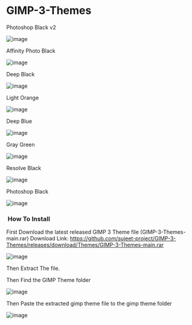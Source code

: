 # GIMP-3-Themes

Photoshop Black v2

![image](https://user-images.githubusercontent.com/100540808/159771612-b2fa84e8-0f4b-4ebb-b303-2c86a499089d.png)

Affinity Photo Black

![image](https://user-images.githubusercontent.com/100540808/159771860-969cffb8-d09d-4f25-b8e6-6c165405f1b0.png)



Deep Black

![image](https://user-images.githubusercontent.com/100540808/155973246-6dd89aa0-983d-45d4-87de-ed5d8761ef54.png)

Light Orange

![image](https://user-images.githubusercontent.com/100540808/155973330-cd3520aa-e8e7-4d91-8434-7ee36cc5083c.png)

Deep Blue

![image](https://user-images.githubusercontent.com/100540808/156065844-6006f3cc-9db0-42bf-a9a5-28772c079773.png)


Gray Green

![image](https://user-images.githubusercontent.com/100540808/155973403-e8848590-aae4-4ff6-bf27-d1a598b2a458.png)

Resolve Black

![image](https://user-images.githubusercontent.com/100540808/158034116-83f70f98-7271-46a6-a5cd-98cc785f68f7.png)

Photoshop Black

![image](https://user-images.githubusercontent.com/100540808/158363827-38d77bde-fe84-48fa-a374-f4140b3fbd65.png)




<h3 style="text-align: left;">&nbsp;How To Install</h3>


First Download the latest released GIMP 3 Theme file (GIMP-3-Themes-main.rar)
Download Link: https://github.com/sujeet-project/GIMP-3-Themes/releases/download/Themes/GIMP-3-Themes-main.rar

![image](https://user-images.githubusercontent.com/100540808/179615987-d37b5ea0-b7fe-49fe-a601-2867112adbdb.png)

Then Extract The file.

Then Find the GIMP Theme folder

![image](https://user-images.githubusercontent.com/100540808/179616646-017a69e2-70f7-4751-a091-1385b8adb1ac.png)

Then Paste the extracted gimp theme file to the gimp theme folder

![image](https://user-images.githubusercontent.com/100540808/179616954-09518674-4856-4c67-9262-0061ca6ac42a.png)





